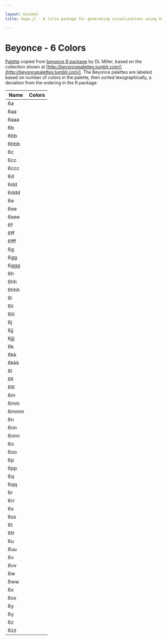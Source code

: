 ```yaml
---

layout: minimal
title: Vega.jl - A Julia package for generating visualizations using Vega

---
```


# Beyonce - 6 Colors

[Palette](https://gist.github.com/dill/fb75131e618c52564fc9) copied from [beyonce R package](https://github.com/dill/beyonce) by DL Miller, based on the collection shown at [http://beyoncepalettes.tumblr.com/](http://beyoncepalettes.tumblr.com/). The Beyonce palettes are labeled based on number of colors in the palette, then sorted lexographically, a deviation from the ordering in the R package.

<table>
    <thead>
        <tr>
            <th>Name</th>
            <th>Colors</th>
        </tr>
    </thead>
    <tbody>
        <tr>
            <td>6a</td>
            <td>
                <div id="b6a"></div>
            </td>
        </tr>
        <tr>
            <td>6aa</td>
            <td>
                <div id="b6aa"></div>
            </td>
        </tr>
        <tr>
        <tr>
            <td>6aaa</td>
            <td>
                <div id="b6aaa"></div>
            </td>
        </tr>
        <tr>
            <td>6b</td>
            <td>
                <div id="b6b"></div>
            </td>
        </tr>
        <tr>
            <td>6bb</td>
            <td>
                <div id="b6bb"></div>
            </td>
        </tr>
        <tr>
            <td>6bbb</td>
            <td>
                <div id="b6bbb"></div>
            </td>
        </tr>
        <tr>
            <td>6c</td>
            <td>
                <div id="b6c"></div>
            </td>
        </tr>
        <tr>
            <td>6cc</td>
            <td>
                <div id="b6cc"></div>
            </td>
        </tr>
        <tr>
            <td>6ccc</td>
            <td>
                <div id="b6ccc"></div>
            </td>
        </tr>
        <tr>
            <td>6d</td>
            <td>
                <div id="b6d"></div>
            </td>
        </tr>
        <tr>
            <td>6dd</td>
            <td>
                <div id="b6dd"></div>
            </td>
        </tr>
        <tr>
            <td>6ddd</td>
            <td>
                <div id="b6ddd"></div>
            </td>
        </tr>
        <tr>
            <td>6e</td>
            <td>
                <div id="b6e"></div>
            </td>
        </tr>
        <tr>
            <td>6ee</td>
            <td>
                <div id="b6ee"></div>
            </td>
        </tr>
        <tr>
            <td>6eee</td>
            <td>
                <div id="b6eee"></div>
            </td>
        </tr>
        <tr>
            <td>6f</td>
            <td>
                <div id="b6f"></div>
            </td>
        </tr>
        <tr>
            <td>6ff</td>
            <td>
                <div id="b6ff"></div>
            </td>
        </tr>
        <tr>
            <td>6fff</td>
            <td>
                <div id="b6fff"></div>
            </td>
        </tr>
        <tr>
            <td>6g</td>
            <td>
                <div id="b6g"></div>
            </td>
        </tr>
        <tr>
            <td>6gg</td>
            <td>
                <div id="b6gg"></div>
            </td>
        </tr>
        <tr>
            <td>6ggg</td>
            <td>
                <div id="b6ggg"></div>
            </td>
        </tr>
        <tr>
            <td>6h</td>
            <td>
                <div id="b6h"></div>
            </td>
        </tr>
        <tr>
            <td>6hh</td>
            <td>
                <div id="b6hh"></div>
            </td>
        </tr>
        <tr>
            <td>6hhh</td>
            <td>
                <div id="b6hhh"></div>
            </td>
        </tr>
        <tr>
            <td>6i</td>
            <td>
                <div id="b6i"></div>
            </td>
        </tr>
        <tr>
            <td>6ii</td>
            <td>
                <div id="b6ii"></div>
            </td>
        </tr>
        <tr>
            <td>6iii</td>
            <td>
                <div id="b6iii"></div>
            </td>
        </tr>
        <tr>
            <td>6j</td>
            <td>
                <div id="b6j"></div>
            </td>
        </tr>
        <tr>
            <td>6jj</td>
            <td>
                <div id="b6jj"></div>
            </td>
        </tr>
        <tr>
            <td>6jjj</td>
            <td>
                <div id="b6jjj"></div>
            </td>
        </tr>
        <tr>
            <td>6k</td>
            <td>
                <div id="b6k"></div>
            </td>
        </tr>
        <tr>
            <td>6kk</td>
            <td>
                <div id="b6kk"></div>
            </td>
        </tr>
        <tr>
            <td>6kkk</td>
            <td>
                <div id="b6kkk"></div>
            </td>
        </tr>
        <tr>
            <td>6l</td>
            <td>
                <div id="b6l"></div>
            </td>
        </tr>
        <tr>
            <td>6ll</td>
            <td>
                <div id="b6ll"></div>
            </td>
        </tr>
        <tr>
            <td>6lll</td>
            <td>
                <div id="b6lll"></div>
            </td>
        </tr>
        <tr>
            <td>6m</td>
            <td>
                <div id="b6m"></div>
            </td>
        </tr>
        <tr>
            <td>6mm</td>
            <td>
                <div id="b6mm"></div>
            </td>
        </tr>
        <tr>
            <td>6mmm</td>
            <td>
                <div id="b6mmm"></div>
            </td>
        </tr>
        <tr>
            <td>6n</td>
            <td>
                <div id="b6n"></div>
            </td>
        </tr>
        <tr>
            <td>6nn</td>
            <td>
                <div id="b6nn"></div>
            </td>
        </tr>
        <tr>
            <td>6nnn</td>
            <td>
                <div id="b6nnn"></div>
            </td>
        </tr>
        <tr>
            <td>6o</td>
            <td>
                <div id="b6o"></div>
            </td>
        </tr>
        <tr>
            <td>6oo</td>
            <td>
                <div id="b6oo"></div>
            </td>
        </tr>
        <tr>
            <td>6p</td>
            <td>
                <div id="b6p"></div>
            </td>
        </tr>
        <tr>
            <td>6pp</td>
            <td>
                <div id="b6pp"></div>
            </td>
        </tr>
        <tr>
            <td>6q</td>
            <td>
                <div id="b6q"></div>
            </td>
        </tr>
        <tr>
            <td>6qq</td>
            <td>
                <div id="b6qq"></div>
            </td>
        </tr>
        <tr>
            <td>6r</td>
            <td>
                <div id="b6r"></div>
            </td>
        </tr>
        <tr>
            <td>6rr</td>
            <td>
                <div id="b6rr"></div>
            </td>
        </tr>
        <tr>
            <td>6s</td>
            <td>
                <div id="b6s"></div>
            </td>
        </tr>
        <tr>
            <td>6ss</td>
            <td>
                <div id="b6ss"></div>
            </td>
        </tr>
        <tr>
            <td>6t</td>
            <td>
                <div id="b6t"></div>
            </td>
        </tr>
        <tr>
            <td>6tt</td>
            <td>
                <div id="b6tt"></div>
            </td>
        </tr>
        <tr>
            <td>6u</td>
            <td>
                <div id="b6u"></div>
            </td>
        </tr>
        <tr>
            <td>6uu</td>
            <td>
                <div id="b6uu"></div>
            </td>
        </tr>
        <tr>
            <td>6v</td>
            <td>
                <div id="b6v"></div>
            </td>
        </tr>
        <tr>
            <td>6vv</td>
            <td>
                <div id="b6vv"></div>
            </td>
        </tr>
        <tr>
            <td>6w</td>
            <td>
                <div id="b6w"></div>
            </td>
        </tr>
        <tr>
            <td>6ww</td>
            <td>
                <div id="b6ww"></div>
            </td>
        </tr>
        <tr>
            <td>6x</td>
            <td>
                <div id="b6x"></div>
            </td>
        </tr>
        <tr>
            <td>6xx</td>
            <td>
                <div id="b6xx"></div>
            </td>
        </tr>
        <tr>
            <td>6y</td>
            <td>
                <div id="b6y"></div>
            </td>
        </tr>
        <tr>
            <td>6y</td>
            <td>
                <div id="b6yy"></div>
            </td>
        </tr>
        <tr>
            <td>6z</td>
            <td>
                <div id="b6z"></div>
            </td>
        </tr>
        <tr>
            <td>6zz</td>
            <td>
                <div id="b6zz"></div>
            </td>
        </tr>
    </tbody>
</table>

<div>
      <script type="text/javascript">

      // parse a spec and create a visualization view
      function parse(divid, palette) {

        spec = colorchip(palette[divid], 50, 400)
        vg.parse.spec(spec, function(chart) { chart({el:"#" + divid}).update(); });
      }

      var bey;
      $.getJSON("/NoveltyColors.jl/javascripts/beyonce.json", function(json) {
          bey = json;
      })
      .done(function(json) {

                for(var i = 0; i < Object.keys(bey).length; i++){
                  parse(Object.keys(bey)[i], bey);
                }
      });

    </script>
<div>